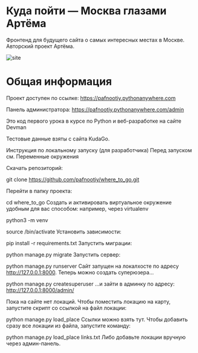 # Куда пойти — Москва глазами Артёма

Фронтенд для будущего сайта о самых интересных местах в Москве. Авторский проект Артёма.

 ![site](https://user-images.githubusercontent.com/66752812/215351770-4de024d2-4144-4995-adb5-005559324db3.png)


 
# Общая информация
Проект доступен по ссылке: https://pafnootiy.pythonanywhere.com

Панель администратора: https://pafnootiy.pythonanywhere.com/admin


Это код первого урока в курсе по Python и веб-разработке на сайте Devman

Тестовые данные взяты с сайта KudaGo.

Инструкция по локальному запуску (для разработчика)
Перед запуском см. Переменные окружения

Скачать репозиторий:

git clone https://github.com/pafnootiy/where_to_go.git

Перейти в папку проекта:

cd where_to_go
Создать и активировать виртуальное окружение удобным для вас способом:
например, через virtualenv

python3 -m venv <your-venv-name>

source <your-venv-name>/bin/activate
Установить зависимости:

pip install -r requirements.txt
Запустить миграции:

   python manage.py migrate
Запустить сервер:

   python manage.py runserver
Сайт запущен на локалхосте по адресу http://127.0.0.1:8000. Теперь можно создать суперюзера...

   python manage.py createsuperuser
...и зайти в админку по адресу: http://127.0.0.1:8000/admin/

Пока на сайте нет локаций. Чтобы поместить локацию на карту, запустите скрипт cо ссылкой на файл локации:

   python manage.py load_place <link>
Ссылки можно взять тут.
Чтобы добавить сразу все локации из файла, запустите команду:

python manage.py load_place links.txt
Либо добавьте локации вручную через админ-панель.





